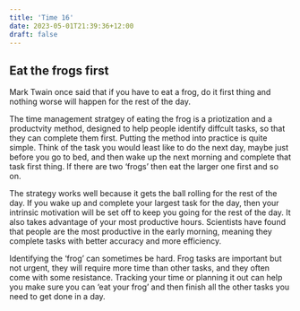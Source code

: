 ```yaml
---
title: 'Time 16'
date: 2023-05-01T21:39:36+12:00
draft: false
---
```


## Eat the frogs first

Mark Twain once said that if you have to eat a frog, do it first thing and nothing worse will happen for the rest of the day.

The time management stratgey of eating the frog is a priotization and a productvity method, designed to help people identify diffcult tasks, so that they can complete them first. Putting the method into practice is quite simple. Think of the task you would least like to do the next day, maybe just before you go to bed, and then wake up the next morning and complete that task first thing. If there are two ‘frogs’ then eat the larger one first and so on.

The strategy works well because it gets the ball rolling for the rest of the day. If you wake up and complete your largest task for the day, then your intrinsic motivation will be set off to keep you going for the rest of the day. It also takes advantage of your most productive hours. Scientists have found that people are the most productive in the early morning, meaning they complete tasks with better accuracy and more efficiency.

Identifying the ‘frog’ can sometimes be hard. Frog tasks are important but not urgent, they will require more time than other tasks, and they often come with some resistance. Tracking your time or planning it out can help you make sure you can ‘eat your frog’ and then finish all the other tasks you need to get done in a day.
